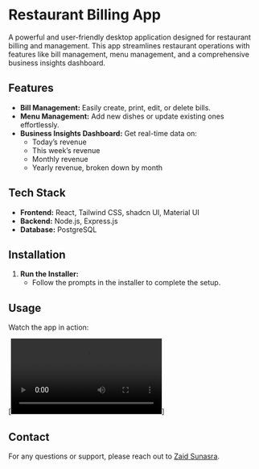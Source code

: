 # Restaurant Billing App

A powerful and user-friendly desktop application designed for restaurant billing and management. This app streamlines restaurant operations with features like bill management, menu management, and a comprehensive business insights dashboard.

## Features

- **Bill Management:** Easily create, print, edit, or delete bills.
- **Menu Management:** Add new dishes or update existing ones effortlessly.
- **Business Insights Dashboard:** Get real-time data on:
  - Today’s revenue
  - This week’s revenue
  - Monthly revenue
  - Yearly revenue, broken down by month

## Tech Stack

- **Frontend:** React, Tailwind CSS, shadcn UI, Material UI
- **Backend:** Node.js, Express.js
- **Database:** PostgreSQL

## Installation

1. **Run the Installer:**
   - Follow the prompts in the installer to complete the setup.

## Usage
Watch the app in action:

[![Watch the video](assets/app-demo.mp4)]


## Contact

For any questions or support, please reach out to [Zaid Sunasra](mailto:zaidsunasra26@gmail.com).

